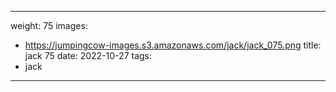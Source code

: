 
---
weight: 75
images:
- https://jumpingcow-images.s3.amazonaws.com/jack/jack_075.png
title: jack 75
date: 2022-10-27
tags:
- jack
---

